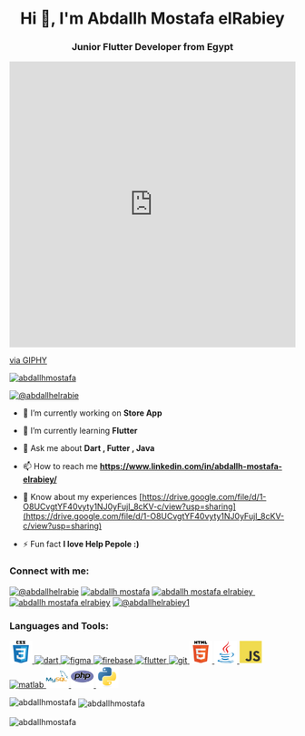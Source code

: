 <h1 align="center">Hi 👋, I'm Abdallh Mostafa elRabiey</h1>
<h3 align="center">Junior Flutter Developer from Egypt</h3>
<div style="width:100%;height:0;padding-bottom:100%;position:relative;"><iframe src="https://giphy.com/embed/USV0ym3bVWQJJmNu3N" width="100%" height="100%" style="position:absolute" frameBorder="0" class="giphy-embed" allowFullScreen></iframe></div><p><a href="https://giphy.com/gifs/smu-ellipsis-smuellipsis-USV0ym3bVWQJJmNu3N">via GIPHY</a></p>

<p align="left"> <a href="https://github.com/ryo-ma/github-profile-trophy"><img src="https://github-profile-trophy.vercel.app/?username=abdallhmostafa" alt="abdallhmostafa" /></a> </p>

<p align="left"> <a href="https://twitter.com/@abdallhelrabie" target="blank"><img src="https://img.shields.io/twitter/follow/@abdallhelrabie?logo=twitter&style=for-the-badge" alt="@abdallhelrabie" /></a> </p>

- 🔭 I’m currently working on **Store App**

- 🌱 I’m currently learning **Flutter**

- 💬 Ask me about **Dart , Futter , Java**

- 📫 How to reach me **https://www.linkedin.com/in/abdallh-mostafa-elrabiey/**

- 📄 Know about my experiences [https://drive.google.com/file/d/1-O8UCvgtYF40vyty1NJ0yFujI_8cKV-c/view?usp=sharing](https://drive.google.com/file/d/1-O8UCvgtYF40vyty1NJ0yFujI_8cKV-c/view?usp=sharing)

- ⚡ Fun fact **I love Help Pepole :)**

<h3 align="left">Connect with me:</h3>
<p align="left">
<a href="https://twitter.com/@abdallhelrabie" target="blank"><img align="center" src="https://raw.githubusercontent.com/rahuldkjain/github-profile-readme-generator/master/src/images/icons/Social/twitter.svg" alt="@abdallhelrabie" height="30" width="40" /></a>
<a href="https://linkedin.com/in/abdallh mostafa" target="blank"><img align="center" src="https://raw.githubusercontent.com/rahuldkjain/github-profile-readme-generator/master/src/images/icons/Social/linked-in-alt.svg" alt="abdallh mostafa" height="30" width="40" /></a>
<a href="https://fb.com/abdallh mostafa elrabiey ‏" target="blank"><img align="center" src="https://raw.githubusercontent.com/rahuldkjain/github-profile-readme-generator/master/src/images/icons/Social/facebook.svg" alt="abdallh mostafa elrabiey ‏" height="30" width="40" /></a>
<a href="https://www.hackerrank.com/abdallh mostafa elrabiey" target="blank"><img align="center" src="https://raw.githubusercontent.com/rahuldkjain/github-profile-readme-generator/master/src/images/icons/Social/hackerrank.svg" alt="abdallh mostafa elrabiey" height="30" width="40" /></a>
<a href="https://www.hackerearth.com/@abdallhelrabiey1" target="blank"><img align="center" src="https://raw.githubusercontent.com/rahuldkjain/github-profile-readme-generator/master/src/images/icons/Social/hackerearth.svg" alt="@abdallhelrabiey1" height="30" width="40" /></a>
</p>

<h3 align="left">Languages and Tools:</h3>
<p align="left"> <a href="https://www.w3schools.com/css/" target="_blank" rel="noreferrer"> <img src="https://raw.githubusercontent.com/devicons/devicon/master/icons/css3/css3-original-wordmark.svg" alt="css3" width="40" height="40"/> </a> <a href="https://dart.dev" target="_blank" rel="noreferrer"> <img src="https://www.vectorlogo.zone/logos/dartlang/dartlang-icon.svg" alt="dart" width="40" height="40"/> </a> <a href="https://www.figma.com/" target="_blank" rel="noreferrer"> <img src="https://www.vectorlogo.zone/logos/figma/figma-icon.svg" alt="figma" width="40" height="40"/> </a> <a href="https://firebase.google.com/" target="_blank" rel="noreferrer"> <img src="https://www.vectorlogo.zone/logos/firebase/firebase-icon.svg" alt="firebase" width="40" height="40"/> </a> <a href="https://flutter.dev" target="_blank" rel="noreferrer"> <img src="https://www.vectorlogo.zone/logos/flutterio/flutterio-icon.svg" alt="flutter" width="40" height="40"/> </a> <a href="https://git-scm.com/" target="_blank" rel="noreferrer"> <img src="https://www.vectorlogo.zone/logos/git-scm/git-scm-icon.svg" alt="git" width="40" height="40"/> </a> <a href="https://www.w3.org/html/" target="_blank" rel="noreferrer"> <img src="https://raw.githubusercontent.com/devicons/devicon/master/icons/html5/html5-original-wordmark.svg" alt="html5" width="40" height="40"/> </a> <a href="https://www.java.com" target="_blank" rel="noreferrer"> <img src="https://raw.githubusercontent.com/devicons/devicon/master/icons/java/java-original.svg" alt="java" width="40" height="40"/> </a> <a href="https://developer.mozilla.org/en-US/docs/Web/JavaScript" target="_blank" rel="noreferrer"> <img src="https://raw.githubusercontent.com/devicons/devicon/master/icons/javascript/javascript-original.svg" alt="javascript" width="40" height="40"/> </a> <a href="https://www.mathworks.com/" target="_blank" rel="noreferrer"> <img src="https://upload.wikimedia.org/wikipedia/commons/2/21/Matlab_Logo.png" alt="matlab" width="40" height="40"/> </a> <a href="https://www.mysql.com/" target="_blank" rel="noreferrer"> <img src="https://raw.githubusercontent.com/devicons/devicon/master/icons/mysql/mysql-original-wordmark.svg" alt="mysql" width="40" height="40"/> </a> <a href="https://www.php.net" target="_blank" rel="noreferrer"> <img src="https://raw.githubusercontent.com/devicons/devicon/master/icons/php/php-original.svg" alt="php" width="40" height="40"/> </a> <a href="https://www.python.org" target="_blank" rel="noreferrer"> <img src="https://raw.githubusercontent.com/devicons/devicon/master/icons/python/python-original.svg" alt="python" width="40" height="40"/> </a> </p>

<p><img align="left" src="https://github-readme-stats.vercel.app/api/top-langs?username=abdallhmostafa&show_icons=true&locale=en&layout=compact" alt="abdallhmostafa" /></p>

<p>&nbsp;<img align="center" src="https://github-readme-stats.vercel.app/api?username=abdallhmostafa&show_icons=true&locale=en" alt="abdallhmostafa" /></p>

<p><img align="center" src="https://github-readme-streak-stats.herokuapp.com/?user=abdallhmostafa&" alt="abdallhmostafa" /></p>
